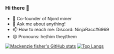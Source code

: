 ### Hi there 👋




- 🔭 Co-founder of Njord miner
- 💬 Ask me about anything!
- 📫 How to reach me: Discord: NinjaRacc#6969
- 😄 Pronouns: he/him they/them





[![Mackenzie fisher's GitHub stats](https://github-readme-stats.vercel.app/api?username=Mackenzie-fisher&show_icons=true&theme=tokyonight)](https://github.com/anuraghazra/github-readme-stats)
[![Top Langs](https://github-readme-stats.vercel.app/api/top-langs/?username=Mackenzie-fisher&theme=tokyonight)](https://github.com/anuraghazra/github-readme-stats)
